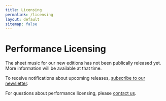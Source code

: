 ```yaml
---
title: Licensing
permalink: /licensing
layout: default
sitemap: false
---
```


# Performance Licensing

The sheet music for our new editions has not been publically released yet.
More information will be available at that time.

To receive notifications about upcoming releases, [subscribe to our newsletter](/subscribe).

For questions about performance licensing, please [contact us](/contact "Send a message to our office").
